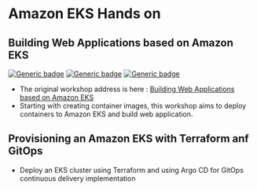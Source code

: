 

# Amazon EKS Hands on

## Building Web Applications based on Amazon EKS
[![Generic badge](https://img.shields.io/badge/language-English-orange.svg)](https://github.com/seochan2/amazon-eks-hands-on)
[![Generic badge](https://img.shields.io/badge/language-Korean-blue.svg)](https://github.com/sghaha/amazon-eks-hands-on)
[![Generic badge](https://img.shields.io/badge/language-Korean(v2)-blue.svg)](https://github.com/seochan2/amazon-eks-hands-on/blob/main/README-kr.md)

- The original workshop address is here : [Building Web Applications based on Amazon EKS](https://aws-eks-web-application.workshop.aws/)
- Starting with creating container images, this workshop aims to deploy containers to Amazon EKS and build web application.

## Provisioning an Amazon EKS with Terraform anf GitOps

- Deploy an EKS cluster using Terraform and using Argo CD for GitOps continuous delivery implementation
